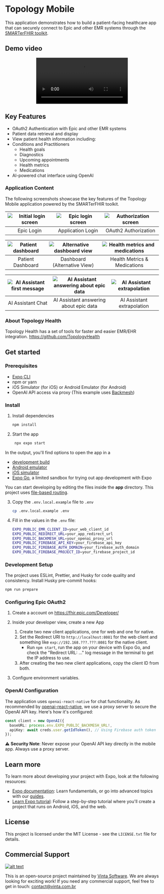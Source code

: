 # Topology Mobile

This application demonstrates how to build a patient-facing healthcare app that can securely connect to Epic and other EMR systems through the [SMARTerFHIR toolkit](https://github.com/TopologyHealth/SMARTerFHIR).

## Demo video

<div align="center">
  <video src="https://github.com/user-attachments/assets/7fc97bb0-c0fe-4fe1-8b7f-4ba55b80a58f" />
</div>

## Key Features

- OAuth2 Authentication with Epic and other EMR systems
- Patient data retrieval and display
- View patient health information including:
- Conditions and Practitioners
  - Health goals
  - Diagnostics
  - Upcoming appointments
  - Health metrics
  - Medications
- AI-powered chat interface using OpenAI

### Application Content

The following screenshots showcase the key features of the Topology Mobile application powered by the SMARTerFHIR toolkit.

| ![Initial login screen](images/login.png) | ![Epic login screen](images/epic-login.png) | ![Authorization screen](images/allow-access.png) |
| :---------------------------------------: | :-----------------------------------------: | :----------------------------------------------: |
|                Epic Login                 |              Application Login              |               OAuth2 Authorization               |

| ![Patient dashboard](images/home-screen.png) | ![Alternative dashboard view](images/alternative-home.png) | ![Health metrics and medications](images/medications-health-metrics.png) |
| :------------------------------------------: | :--------------------------------------------------------: | :----------------------------------------------------------------------: |
|              Patient Dashboard               |                Dashboard (Alternative View)                |                       Health Metrics & Medications                       |

| ![AI Assistant first message](images/chat1.jpg) | ![AI Assistant answering about epic data](images/chat2.jpg) | ![AI Assistant extrapolation](images/chat3.jpg) |
| :---------------------------------------------: | :---------------------------------------------------------: | :---------------------------------------------: |
|                AI Assistant Chat                |           AI Assistant answering about epic data            |           AI Assistant extrapolation            |

### About Topology Health

Topology Health has a set of tools for faster and easier EMR/EHR integration. https://github.com/TopologyHealth

## Get started

### Prerequisites

- [Expo CLI](https://docs.expo.dev/)
- npm or yarn
- iOS Simulator (for iOS) or Android Emulator (for Android)
- OpenAI API access via proxy (This example uses [Backmesh](https://backmesh.com))

### Install

1. Install dependencies

   ```bash
   npm install
   ```

2. Start the app

   ```bash
    npx expo start
   ```

In the output, you'll find options to open the app in a

- [development build](https://docs.expo.dev/develop/development-builds/introduction/)
- [Android emulator](https://docs.expo.dev/workflow/android-studio-emulator/)
- [iOS simulator](https://docs.expo.dev/workflow/ios-simulator/)
- [Expo Go](https://expo.dev/go), a limited sandbox for trying out app development with Expo

You can start developing by editing the files inside the **app** directory. This project uses [file-based routing](https://docs.expo.dev/router/introduction).

3. Copy the `.env.local.example` file to `.env`

   ```bash
   cp .env.local.example .env
   ```

4. Fill in the values in the `.env` file:

   ```bash
   EXPO_PUBLIC_EMR_CLIENT_ID=your_web_client_id
   EXPO_PUBLIC_REDIRECT_URL=your_app_redirect_url
   EXPO_PUBLIC_BACKMESH_URL=your_openai_proxy_url
   EXPO_PUBLIC_FIREBASE_API_KEY=your_firebase_api_key
   EXPO_PUBLIC_FIREBASE_AUTH_DOMAIN=your_firebase_auth_domain
   EXPO_PUBLIC_FIREBASE_PROJECT_ID=your_firebase_project_id
   ```

### Development Setup

The project uses ESLint, Prettier, and Husky for code quality and consistency. Install Husky pre-commit hooks:

```bash
npm run prepare
```

### Configuring Epic OAuth2

1. Create a account on https://fhir.epic.com/Developer/

2. Inside your developer view, create a new App

   1. Create two new client applications, one for web and one for native.
   2. Set the Redirect URI to `http://localhost:8081` for the web client and something like `exp://192.168.???.???:8081` for the native client.
      - Run `npm start`, run the app on your device with Expo Go, and check the "Redirect URL: ..." log message in the terminal to get the IP address to use.
   3. After creating the two new client applications, copy the client ID from both.

3. Configure environment variables.

### OpenAI Configuration

The application uses `openai-react-native` for chat functionality. As recommended by [openai-react-native](https://github.com/backmesh/openai-react-native), we use a proxy server to secure the OpenAI API key. Here's how it's configured:

```typescript
const client = new OpenAI({
  baseURL: process.env.EXPO_PUBLIC_BACKMESH_URL!,
  apiKey: await creds.user.getIdToken(), // Using Firebase auth token
});
```

⚠️ **Security Note**: Never expose your OpenAI API key directly in the mobile app. Always use a proxy server.

## Learn more

To learn more about developing your project with Expo, look at the following resources:

- [Expo documentation](https://docs.expo.dev/): Learn fundamentals, or go into advanced topics with our [guides](https://docs.expo.dev/guides).
- [Learn Expo tutorial](https://docs.expo.dev/tutorial/introduction/): Follow a step-by-step tutorial where you'll create a project that runs on Android, iOS, and the web.

## License

This project is licensed under the MIT License - see the `LICENSE.txt` file for details.

## Commercial Support

[![alt text](https://avatars2.githubusercontent.com/u/5529080?s=80&v=4 "Vinta Logo")](https://www.vintasoftware.com/)

This is an open-source project maintained by [Vinta Software](https://www.vinta.com.br/). We are always looking for exciting work! If you need any commercial support, feel free to get in touch: contact@vinta.com.br
